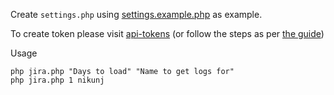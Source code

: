 Create `settings.php` using [settings.example.php](settings.example.php) as example.

To create token please visit [api-tokens](https://id.atlassian.com/manage-profile/security/api-tokens) (or follow the steps as per [the guide](https://support.atlassian.com/atlassian-account/docs/manage-api-tokens-for-your-atlassian-account/))

Usage
```
php jira.php "Days to load" "Name to get logs for"
php jira.php 1 nikunj
```

